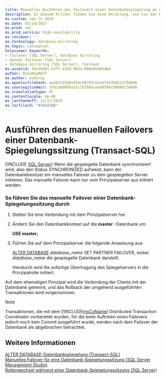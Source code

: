 ```yaml
---
title: Manuelles Ausführen des Failovers einer Datenbankspiegelung an einen Partner
description: In diesem Artikel finden Sie eine Anleitung, wie Sie das Failover einer Datenbankspiegelung an einen sekundären Partner mithilfe von Transact-SQL (T-SQL) manuell ausführen.
ms.custom: seo-lt-2019
ms.date: 03/14/2017
ms.prod: sql
ms.prod_service: high-availability
ms.reviewer: ''
ms.technology: database-mirroring
ms.topic: conceptual
helpviewer_keywords:
- failover [SQL Server], database mirroring
- manual failover [SQL Server]
- database mirroring [SQL Server], failover
ms.assetid: 36218d61-b5f5-4194-905a-608e0e903db4
author: MikeRayMSFT
ms.author: mikeray
ms.openlocfilehash: aa36232584afbdc58793cb2a4742d5d5227ddb0b
ms.sourcegitcommit: 370cab80fba17c15fb0bceed9f80cb099017e000
ms.translationtype: HT
ms.contentlocale: de-DE
ms.lasthandoff: 12/17/2020
ms.locfileid: "97642286"
---
```

# <a name="manually-fail-over-a-database-mirroring-session-transact-sql"></a>Ausführen des manuellen Failovers einer Datenbank-Spiegelungssitzung (Transact-SQL)
 [!INCLUDE [SQL Server](../../includes/applies-to-version/sqlserver.md)]
  Wenn die gespiegelte Datenbank synchronisiert wird, also den Status SYNCHRONIZED aufweist, kann der Datenbankbesitzer ein manuelles Failover zu dem gespiegelten Server initiieren. Das manuelle Failover kann nur vom Prinzipalserver aus initiiert werden.  
  
### <a name="to-manually-fail-over-a-database-mirroring-session"></a>So führen Sie das manuelle Failover einer Datenbank-Spiegelungssitzung durch  
  
1.  Stellen Sie eine Verbindung mit dem Prinzipalserver her.  
  
2.  Ändern Sie den Datenbankkontext auf die **master** -Datenbank um:  
  
     **USE master;**  
  
3.  Führen Sie auf dem Prinzipalserver die folgende Anweisung aus:  
  
     [ALTER DATABASE](../../t-sql/statements/alter-database-transact-sql-database-mirroring.md) *database_name* SET PARTNER FAILOVER, wobei *database_name* die gespiegelte Datenbank darstellt.  
  
     Hierdurch wird die sofortige Übertragung des Spiegelservers in die Prinzipalrolle initiiert.  
  
 Auf dem ehemaligen Prinzipal wird die Verbindung der Clients mit der Datenbank getrennt, und das Rollback der umgehend ausgeführten Transaktionen wird vorgenommen.  
  
> [!NOTE]  
>  Transaktionen, die mit dem [!INCLUDE[msCoName](../../includes/msconame-md.md)] Distributed Transaction Coordinator vorbereitet wurden, für die beim Auftreten eines Failovers jedoch noch kein Commit ausgeführt wurde, werden nach dem Failover der Datenbank als abgebrochen betrachtet.  
  
## <a name="see-also"></a>Weitere Informationen  
 [ALTER DATABASE-Datenbankspiegelung &#40;Transact-SQL&#41;](../../t-sql/statements/alter-database-transact-sql-database-mirroring.md)   
 [Manuelles Failover für eine Datenbank-Spiegelungssitzung (SQL Server Management Studio)](../../database-engine/database-mirroring/manually-fail-over-a-database-mirroring-session-sql-server-management-studio.md)   
 [Rollenwechsel während einer Datenbank-Spiegelungssitzung &#40;SQL Server&#41;](../../database-engine/database-mirroring/role-switching-during-a-database-mirroring-session-sql-server.md)  
  
  
